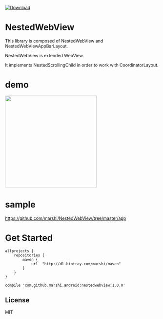 [ ![Download](https://api.bintray.com/packages/marshi/maven/nestedwebview/images/download.svg) ](https://bintray.com/marshi/maven/nestedwebview/_latestVersion)

# NestedWebView
This library is composed of NestedWebView and NestedWebViewAppBarLayout.

NestedWebView is extended WebView. 

It implements NestedScrollingChild in order to work with CoordinatorLayout.

# demo
<img src="https://user-images.githubusercontent.com/1423942/30514260-5af489a6-9b4c-11e7-8a5e-0927742cf6da.gif" width="300"/>

# sample
https://github.com/marshi/NestedWebView/tree/master/app

# Get Started
```
allprojects {
    repositories {
        maven {
            url  "http://dl.bintray.com/marshi/maven"
        }
    }
}
```

```
compile 'com.github.marshi.android:nestedwebview:1.0.0'
```

## License
MIT
